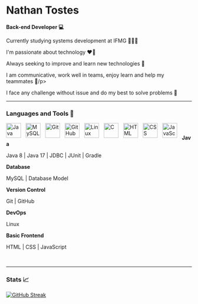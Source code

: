 # Nathan Tostes

**Back-end Developer 💻**

<p>Currently studying systems development at IFMG 👨🏾‍🎓</p>
<p>I'm passionate about technology ❤️‍🔥</p>
<p>Always seeking to improve and learn new technologies 🚀</p>
<p>I am communicative, work well in teams, enjoy learn and help my teammates 🌱/p>
<p>I face any challenge without issue and do my best to solve problems 🎯</p>

---
### Languages and Tools 💼 
<img alt="Java" align="left" width="40px" style="padding-right:10px;" src="https://cdn.jsdelivr.net/gh/devicons/devicon@latest/icons/java/java-original.svg"/>
<img alt="MySQL" align="left" width="40px" style="padding-right:10px;" src="https://cdn.jsdelivr.net/gh/devicons/devicon@latest/icons/mysql/mysql-original-wordmark.svg"/>
<img alt="Git" align="left" width="40px" style="padding-right:10px;" src="https://cdn.jsdelivr.net/gh/devicons/devicon@latest/icons/git/git-original.svg"/>
<img alt="GitHub" align="left" width="40px" style="padding-right:10px;" src="https://cdn.jsdelivr.net/gh/devicons/devicon@latest/icons/github/github-original.svg"/>
<img alt="Linux" align="left" width="40px" style="padding-right:10px;" src="https://cdn.jsdelivr.net/gh/devicons/devicon@latest/icons/linux/linux-original.svg"/>
<img alt="C" align="left" width="40px" style="padding-right:10px;" src="https://cdn.jsdelivr.net/gh/devicons/devicon@latest/icons/c/c-original.svg"/>
<img alt="HTML" align="left" width="40px" style="padding-right:10px;" src="https://cdn.jsdelivr.net/gh/devicons/devicon@latest/icons/html5/html5-original.svg"/>
<img alt="CSS" align="left" width="40px" style="padding-right:10px;" src="https://cdn.jsdelivr.net/gh/devicons/devicon@latest/icons/css3/css3-original.svg"/>
<img alt="JavaScript" align="left" width="40px" style="padding-right:10px;" src="https://cdn.jsdelivr.net/gh/devicons/devicon@latest/icons/javascript/javascript-original.svg"/>

<br>

**Java**
<p>Java 8 | Java 17 | JDBC | JUnit | Gradle</p>

**Database**
<p>MySQL | Database Model</p>

**Version Control**
<p>Git | GitHub</p>

**DevOps**
<p>Linux</p>

**Basic Frontend**
<p>HTML | CSS | JavaScript</p>


<br>

---
### Stats 📈
[![GitHub Streak](https://streak-stats.demolab.com/?user=NathanTostes&theme=dark)](https://git.io/streak-stats)
